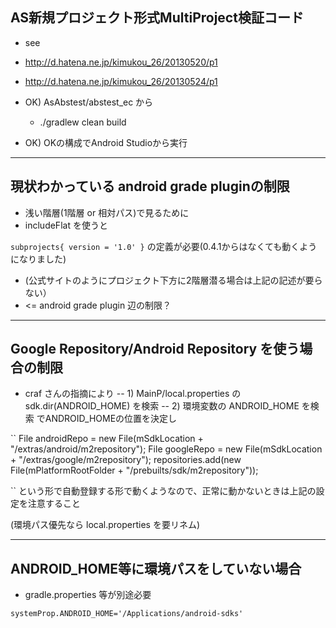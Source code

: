## AS新規プロジェクト形式MultiProject検証コード

- see
 - http://d.hatena.ne.jp/kimukou_26/20130520/p1
 - http://d.hatena.ne.jp/kimukou_26/20130524/p1
 

- OK) AsAbstest/abstest_ec から
  - ./gradlew clean build

- OK) OKの構成でAndroid Studioから実行

-----------------------------
## 現状わかっている android grade pluginの制限

- 浅い階層(1階層 or 相対パス)で見るために
 - includeFlat を使うと

``
  subprojects{
     version = '1.0'
  }
``
の定義が必要(0.4.1からはなくても動くようになりました)

- (公式サイトのようにプロジェクト下方に2階層潜る場合は上記の記述が要らない）
 - <= android grade plugin 辺の制限？


-----------------------------
## Google Repository/Android Repository を使う場合の制限

- craf さんの指摘により
-- 1) MainP/local.properties のsdk.dir(ANDROID_HOME) を検索
-- 2) 環境変数の ANDROID_HOME を検索
でANDROID_HOMEの位置を決定し

``
File androidRepo = new File(mSdkLocation + "/extras/android/m2repository");
File googleRepo = new File(mSdkLocation + "/extras/google/m2repository");
repositories.add(new File(mPlatformRootFolder + "/prebuilts/sdk/m2repository"));

``
という形で自動登録する形で動くようなので、正常に動かないときは上記の設定を注意すること

(環境パス優先なら local.properties を要リネム)

-----------------------------
## ANDROID_HOME等に環境パスをしていない場合
 
- gradle.properties 等が別途必要

``
systemProp.ANDROID_HOME='/Applications/android-sdks'
``
